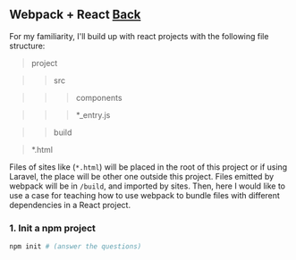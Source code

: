 ## Webpack + React [Back](./../webpack.md)

For my familiarity, I'll build up with react projects with the following file structure:

> project

>> src

>>> components

>>> *_entry.js

>> build

> *.html

Files of sites like (`*.html`) will be placed in the root of this project or if using Laravel, the place will be other one outside this project. Files emitted by webpack will be in `/build`, and imported by sites. Then, here I would like to use a case for teaching how to use webpack to bundle  files with different dependencies in a React project.

### 1. Init a npm project

```bash
npm init # (answer the questions)
```
